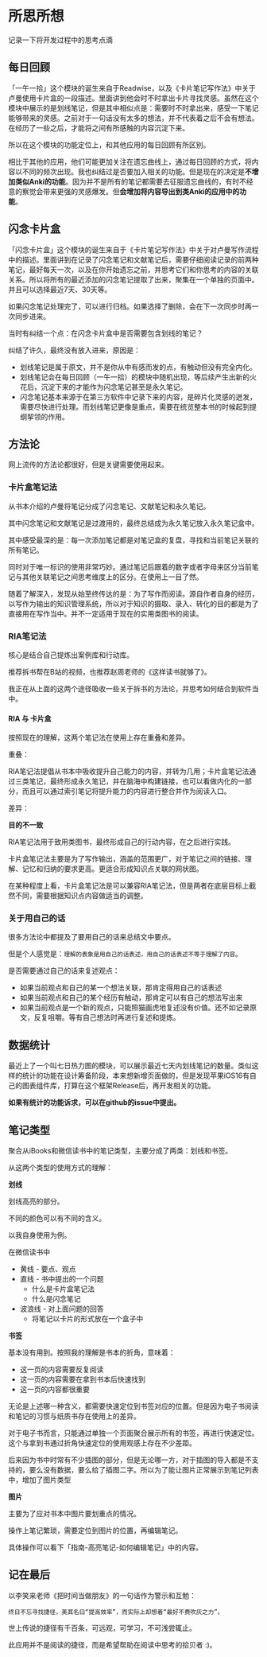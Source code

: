 # 所思所想

记录一下将开发过程中的思考点滴

## 每日回顾
「一午一拾」这个模块的诞生来自于Readwise，以及《卡片笔记写作法》中关于卢曼使用卡片盒的一段描述。里面讲到他会时不时拿出卡片寻找灵感。虽然在这个模块中展示的是划线笔记，但是其中相似点是：需要时不时拿出来，感受一下笔记能够带来的灵感。之前对于一句话没有太多的想法，并不代表着之后不会有想法。在经历了一些之后，才能将之间有所感触的内容沉淀下来。

所以在这个模块的功能定位上，和其他应用的每日回顾有所区别。

相比于其他的应用，他们可能更加关注在遗忘曲线上，通过每日回顾的方式，将内容以不同的频次出现。我也纠结过是否要加入相关的功能。但是现在的决定是**不增加类似Anki的功能**。因为并不是所有的笔记都需要去征服遗忘曲线的，有时不经意的察觉会带来更强的灵感爆发。但**会增加将内容导出到类Anki的应用中的功能**。

## 闪念卡片盒
「闪念卡片盒」这个模块的诞生来自于《卡片笔记写作法》中关于对卢曼写作流程中的描述。里面讲到在记录了闪念笔记和文献笔记后，需要仔细阅读记录的前两种笔记，最好每天一次，以及在你开始遗忘之前，并思考它们和你思考的内容的关联关系。所以将所有的最近添加的闪念笔记提取了出来，聚集在一个单独的页面中。并且可以选择最近7天、30天等。

如果闪念笔记处理完了，可以进行归档。如果选择了删除，会在下一次同步时再一次同步进来。

当时有纠结一个点：在闪念卡片盒中是否需要包含划线的笔记？

纠结了许久，最终没有放入进来，原因是：
- 划线笔记是属于原文，并不是你从中有感而发的点，有触动但没有完全内化。
- 划线笔记会在每日回顾（一午一拾）的模块中随机出现，等后续产生出新的火花后，沉淀下来的才能作为闪念笔记甚至是永久笔记。
- 闪念笔记基本来源于在第三方软件中记录下来的内容，是碎片化灵感的迸发，需要尽快进行处理。而划线笔记更像是重点，需要在统览整本书的时候起到提纲挈领的作用。

## 方法论
网上流传的方法论都很好，但是关键需要使用起来。

### 卡片盒笔记法
从书本介绍的卢曼将笔记分成了闪念笔记、文献笔记和永久笔记。

其中闪念笔记和文献笔记是过渡用的，最终总结成为永久笔记放入永久笔记盒中。

其中感受最深的是：每一次添加笔记都是对笔记盒的复盘，寻找和当前笔记关联的所有笔记。

同时对于唯一标识的使用非常巧妙。通过笔记后跟着的数字或者字母来区分当前笔记与其他关联笔记之间思考维度上的区分。在使用上一目了然。

随着了解深入，发现从始至终传达的是：为了写作而阅读。源自作者自身的经历，以写作为输出的知识管理系统，所以对于知识的摄取、录入、转化的目的都是为了直接用在写作当中。并不一定适用于现在的实用类图书的阅读。

### RIA笔记法
核心是结合自己提炼出案例库和行动库。

推荐拆书帮在B站的视频，也推荐赵周老师的《这样读书就够了》。

我正在从上面的这两个途径吸收一些关于拆书的方法论，并思考如何结合到软件当中。


#### RIA 与 卡片盒
按照现在的理解，这两个笔记法在使用上存在重叠和差异。

重叠：

RIA笔记法提倡从书本中吸收提升自己能力的内容，并转为几用；卡片盒笔记法通过三类笔记，最终形成永久笔记，并在脑海中构建链接，也可以看做内化的一部分，而且可以通过索引笔记将提升能力的内容进行整合并作为阅读入口。

差异：

**目的不一致**

RIA笔记法用于致用类图书，最终形成自己的行动内容，在之后进行实践。

卡片盒笔记法主要是为了写作输出，涵盖的范围更广，对于笔记之间的链接、理解、记忆和归纳的要求更高。更适合形成知识点关联的网状图。

在某种程度上看，卡片盒笔记法是可以兼容RIA笔记法，但是两者在底层目标上截然不同，需要根据知识点内容做适当的调整。


### 关于用自己的话
很多方法论中都提及了要用自己的话来总结文中要点。

但是个人感觉是：`理解的表象是用自己的话表述，用自己的话表述不等于理解了内容`。

是否需要通过自己的话来复述观点：
- 如果当前观点和自己的某一个想法关联，那肯定得用自己的话表述
- 如果当前观点和自己的某个经历有触动，那肯定可以有自己的想法写出来
- 如果当前观点是一个新的观点，只能照猫画虎地复述没有价值。还不如记录原文，反复咀嚼。等有自己想法时再进行复述和提炼。

## 数据统计
最近上了一个叫七日热力图的模块，可以展示最近七天内划线笔记的数量。类似这样的统计的功能在设计筹备阶段，本来想新增页面做的，但是发现苹果iOS16有自己的图表组件库，打算在这个框架Release后，再开发相关的功能。

**如果有统计的功能诉求，可以在github的issue中提出。**

## 笔记类型
聚合从iBooks和微信读书中的笔记类型，主要分成了两类：划线和书签。

从这两个类型的使用方式的理解：

**划线**

划线高亮的部分。

不同的颜色可以有不同的含义。

以我自身使用为例。

在微信读书中
- 黄线 - 要点、观点
- 直线 - 书中提出的一个问题
    - 什么是卡片盒笔记法
    - 什么是闪念笔记
- 波浪线 - 对上面问题的回答
    - 将笔记以卡片的形式放在一个盒子中

**书签**

基本没有用到。按照我的理解是书本的折角，意味着：
- 这一页的内容需要反复阅读
- 这一页的内容需要在拿到书本后快速找到
- 这一页的内容都很重要

无论是上述哪一种含义，都需要快速定位到书签对应的位置。但是因为电子书阅读和笔记的习惯与纸质书存在使用上的差异。

对于电子书而言，只能通过单独一个页面聚合展示所有的书签，再进行快速定位。这个与拿到书通过折角快速定位的使用观感上存在不少差距。


后来因为书中时常有不少插图的部分，但是无论哪一方，对于插图的导入都是不支持的，要么没有数据，要么给了插图二字。所以为了能让图片正常展示到笔记列表中，增加了图片类型

**图片**

主要为了应对书本中图片要划重点的情况。

操作上笔记繁琐，需要定位到图片的位置，再编辑笔记。

具体操作可以看下「指南-高亮笔记-如何编辑笔记」中的内容。


## 记在最后

以李笑来老师《把时间当做朋友》的一句话作为警示和互勉：

```
终日不忘寻找捷径，美其名曰“提高效率”，而实际上却想着“最好不费吹灰之力”。
```

世上传说的捷径有千百条，可远观，可学习，不可浅尝辄止。

此应用并不是阅读的捷径，而是希望帮助在阅读中思考的拾贝者 :)。